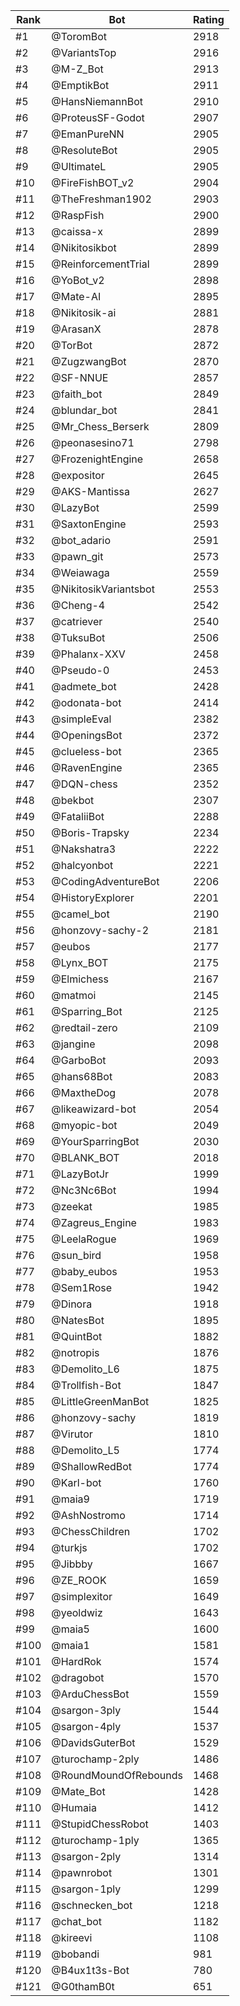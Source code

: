 Rank|Bot|Rating
---|---|---
#1|@ToromBot|2918
#2|@VariantsTop|2916
#3|@M-Z_Bot|2913
#4|@EmptikBot|2911
#5|@HansNiemannBot|2910
#6|@ProteusSF-Godot|2907
#7|@EmanPureNN|2905
#8|@ResoluteBot|2905
#9|@UltimateL|2905
#10|@FireFishBOT_v2|2904
#11|@TheFreshman1902|2903
#12|@RaspFish|2900
#13|@caissa-x|2899
#14|@Nikitosikbot|2899
#15|@ReinforcementTrial|2899
#16|@YoBot_v2|2898
#17|@Mate-AI|2895
#18|@Nikitosik-ai|2881
#19|@ArasanX|2878
#20|@TorBot|2872
#21|@ZugzwangBot|2870
#22|@SF-NNUE|2857
#23|@faith_bot|2849
#24|@blundar_bot|2841
#25|@Mr_Chess_Berserk|2809
#26|@peonasesino71|2798
#27|@FrozenightEngine|2658
#28|@expositor|2645
#29|@AKS-Mantissa|2627
#30|@LazyBot|2599
#31|@SaxtonEngine|2593
#32|@bot_adario|2591
#33|@pawn_git|2573
#34|@Weiawaga|2559
#35|@NikitosikVariantsbot|2553
#36|@Cheng-4|2542
#37|@catriever|2540
#38|@TuksuBot|2506
#39|@Phalanx-XXV|2458
#40|@Pseudo-0|2453
#41|@admete_bot|2428
#42|@odonata-bot|2414
#43|@simpleEval|2382
#44|@OpeningsBot|2372
#45|@clueless-bot|2365
#46|@RavenEngine|2365
#47|@DQN-chess|2352
#48|@bekbot|2307
#49|@FataliiBot|2288
#50|@Boris-Trapsky|2234
#51|@Nakshatra3|2222
#52|@halcyonbot|2221
#53|@CodingAdventureBot|2206
#54|@HistoryExplorer|2201
#55|@camel_bot|2190
#56|@honzovy-sachy-2|2181
#57|@eubos|2177
#58|@Lynx_BOT|2175
#59|@Elmichess|2167
#60|@matmoi|2145
#61|@Sparring_Bot|2125
#62|@redtail-zero|2109
#63|@jangine|2098
#64|@GarboBot|2093
#65|@hans68Bot|2083
#66|@MaxtheDog|2078
#67|@likeawizard-bot|2054
#68|@myopic-bot|2049
#69|@YourSparringBot|2030
#70|@BLANK_BOT|2018
#71|@LazyBotJr|1999
#72|@Nc3Nc6Bot|1994
#73|@zeekat|1985
#74|@Zagreus_Engine|1983
#75|@LeelaRogue|1969
#76|@sun_bird|1958
#77|@baby_eubos|1953
#78|@Sem1Rose|1942
#79|@Dinora|1918
#80|@NatesBot|1895
#81|@QuintBot|1882
#82|@notropis|1876
#83|@Demolito_L6|1875
#84|@Trollfish-Bot|1847
#85|@LittleGreenManBot|1825
#86|@honzovy-sachy|1819
#87|@Virutor|1810
#88|@Demolito_L5|1774
#89|@ShallowRedBot|1774
#90|@Karl-bot|1760
#91|@maia9|1719
#92|@AshNostromo|1714
#93|@ChessChildren|1702
#94|@turkjs|1702
#95|@Jibbby|1667
#96|@ZE_ROOK|1659
#97|@simplexitor|1649
#98|@yeoldwiz|1643
#99|@maia5|1600
#100|@maia1|1581
#101|@HardRok|1574
#102|@dragobot|1570
#103|@ArduChessBot|1559
#104|@sargon-3ply|1544
#105|@sargon-4ply|1537
#106|@DavidsGuterBot|1529
#107|@turochamp-2ply|1486
#108|@RoundMoundOfRebounds|1468
#109|@Mate_Bot|1428
#110|@Humaia|1412
#111|@StupidChessRobot|1403
#112|@turochamp-1ply|1365
#113|@sargon-2ply|1314
#114|@pawnrobot|1301
#115|@sargon-1ply|1299
#116|@schnecken_bot|1218
#117|@chat_bot|1182
#118|@kireevi|1108
#119|@bobandi|981
#120|@B4ux1t3s-Bot|780
#121|@G0thamB0t|651

